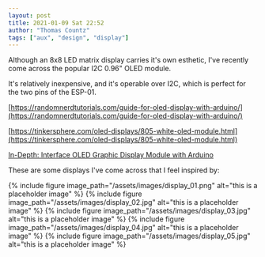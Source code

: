 ```yaml
---
layout: post
title: 2021-01-09 Sat 22:52
author: "Thomas Countz"
tags: ["aux", "design", "display"]
---
```

Although an 8x8 LED matrix display carries it's own esthetic, I've recently come across the popular I2C 0.96" OLED module.

It's relatively inexpensive, and it's operable over I2C, which is perfect for the two pins of the ESP-01.

[https://randomnerdtutorials.com/guide-for-oled-display-with-arduino/](https://randomnerdtutorials.com/guide-for-oled-display-with-arduino/)

[https://tinkersphere.com/oled-displays/805-white-oled-module.html](https://tinkersphere.com/oled-displays/805-white-oled-module.html)

[In-Depth: Interface OLED Graphic Display Module with Arduino](https://lastminuteengineers.com/oled-display-arduino-tutorial/)

These are some displays I've come across that I feel inspired by:

{% include figure image_path="/assets/images/display_01.png" alt="this is a placeholder image" %}
{% include figure image_path="/assets/images/display_02.jpg" alt="this is a placeholder image" %}
{% include figure image_path="/assets/images/display_03.jpg" alt="this is a placeholder image" %}
{% include figure image_path="/assets/images/display_04.jpg" alt="this is a placeholder image" %}
{% include figure image_path="/assets/images/display_05.jpg" alt="this is a placeholder image" %}
